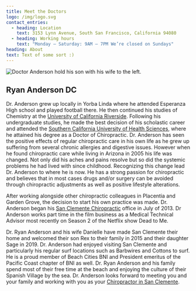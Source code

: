 ```yaml
---
title: Meet the Doctors
logo: /img/logo.svg
contact_entries:
  - heading: Location
    text: 3153 Lynn Avenue, South San Francisco, California 94080
  - heading: Working hours
    text: "Monday – Saturday: 9AM – 7PM We’re closed on Sundays"
heading: About
text: Text of some sort :)
---
```

![Doctor Anderson hold his son with his wife to the left.](img/Family.jpg)

## Ryan Anderson DC

Dr. Anderson grew up locally in Yorba Linda where he attended Esperanza High school and played football there. He then continued his studies of Chemistry at the [University of California Riverside](http://www.ucr.edu/ "University of California Riverside"). Following his undergraduate studies, he made the best decision of his scholastic career and attended the [Southern California University of Health Sciences](http://scuhs.edu/), where he attained his degree as a Doctor of Chiropractic. Dr. Anderson has seen the positive effects of regular chiropractic care in his own life as he grew up suffering from several chronic allergies and digestive issues. However when he found chiropractic care while living in Arizona in 2005 his life was changed. Not only did his aches and pains resolve but so did the systemic problems he had lived with since childhood. Recognizing this change lead Dr. Anderson to where he is now. He has a strong passion for chiropractic and believes that in most cases drugs and/or surgery can be avoided through chiropractic adjustments as well as positive lifestyle alterations.

After working alongside other chiropractic colleagues in Placentia and Garden Grove, the decision to start his own practice was made. Dr. Anderson began his [San Clemente Chiropractic](http://www.trestleschiropractic.com/contact-us "San Clemente Chiropractic") office in July of 2013. Dr Anderson works part time in the film business as a Medical Technical Advisor most recently on Season 2 of the Netflix show Dead to Me.

Dr. [](<>)Ryan Anderson and his wife Danielle have made San Clemente their home and welcomed their son Rex to their family in 2015 and their daughter Sage in 2019. Dr. Anderson had enjoyed visiting San Clemente and particularly his regular surf locations such as Barbwires and Cottons to surf. He is a proud member of Beach Cities BNI and President emeritus of the Pacific Coast chapter of BNI as well. Dr. Ryan Anderson and his family spend most of their free time at the beach and enjoying the culture of their Spanish Village by the sea. Dr. Anderson looks forward to meeting you and your family and working with you as your [Chiropractor in San Clemente](http://www.trestleschiropractic.com/ "Chiropractor in San Clemente").